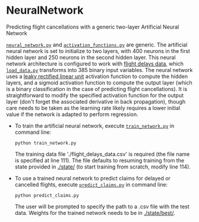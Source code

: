 # NeuralNetwork
Predicting flight cancellations with a generic two-layer Artificial Neural Network


[```neural_network.py```](neural_network.py) and 
[```activation_functions.py```](activation_functions.py) 
are generic. The artificial neural network is set to initialize to two layers, with 
400 neurons in the first hidden layer and 250 neurons in the second hidden layer.
This neural network architecture is configured to work with 
[flight delays data](https://drive.google.com/a/terminal1.co/file/d/1AkEc76q6NbqEojk3BQJEfbx-RIigDCve/), 
which [```load_data.py```](load_data.py) transforms into 385 binary input variables. 
The neural network uses a 
[leaky rectified linear unit](https://en.wikipedia.org/wiki/Rectifier_(neural_networks)#Leaky_ReLUs) 
activation function to compute the hidden layers, and a sigmoid activation function to 
compute the output layer (which is a binary classification in the case of predicting 
flight cancellations). It is straightforward to modify the specified activation function 
for the output layer (don't forget the associated derivative in back propagation), though 
care needs to be taken as the learning rate likely requires a lower initial value if 
the network is adapted to perform regression.


- To train the artificial neural network, execute 
  [```train_network.py```](train_network.py) in command line:
  ```
  python train_network.py
  ```
  The training data file './flight_delays_data.csv' is required (the file name is 
  specified at line 111). The file defaults to resuming training from the state provided 
  in [./state/](./state) (to start training from scratch, modify line 114).


- To use a trained neural network to predict claims for delayed or cancelled flights, 
  execute [```predict_claims.py```](predict_claims.py) in command line:
  ```
  python predict_claims.py
  ```
  The user will be prompted to specify the path to a .csv file with the test data. 
  Weights for the trained network needs to be in [./state/best/](./state/best).

